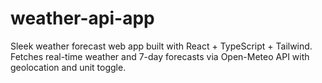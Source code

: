 # weather-api-app
Sleek weather forecast web app built with React + TypeScript + Tailwind. Fetches real-time weather and 7-day forecasts via Open-Meteo API with geolocation and unit toggle.
